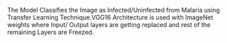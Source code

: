 The Model Classifies the Image as Infected/Uninfected from Malaria using Transfer Learning Technique.VGG16 Architecture is used with ImageNet weights where Input/ Output layers are getting replaced and rest of the remaining Layers are Freezed.

